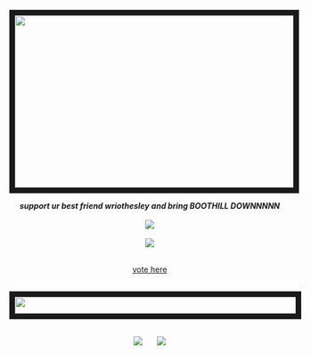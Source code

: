 <p align="center">
<img src="https://files.catbox.moe/0v69io.gif" width="500" height="309" border="10"/>
</p>
<p align="center">
<em><b> support ur best friend wriothesley and bring BOOTHILL DOWNNNNN</b></em><br><br>
 <img src="https://files.catbox.moe/ixbnsj.gif"/><br><br>
 <img src="https://camo.githubusercontent.com/be597b664706170e40c61fd518e45bfa9aff24c0b67203bc7b27c8b287ebd4d4/68747470733a2f2f66696c65732e636174626f782e6d6f652f3932767769642e676966"/> <br><br>
</p>

<div align="center">

 [vote here](https://twitter.com/ponytown_awards)
<br> <br>
</div>
 <p align="center">
<img src="https://64.media.tumblr.com/9c369ac8a98fe4503fa8860f45cfe979/eeedc803d1006329-01/s540x810/64301aafecee187be7719aaef4f1c0b6b976acb8.pnj" width="540" height="30" border="10"/>
  <br> <br>
</p>
 
<div align="center">
 
[![](https://files.catbox.moe/r0414x.png)](https://rentry.co/wriothesleyneuvillette)ㅤㅤ[![](https://files.catbox.moe/qdaeia.png)](https://meropide.123guestbook.com/)
<br> <br>
</div>


